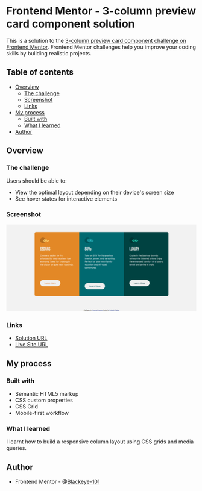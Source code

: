 # Frontend Mentor - 3-column preview card component solution

This is a solution to the [3-column preview card component challenge on Frontend Mentor](https://www.frontendmentor.io/challenges/3column-preview-card-component-pH92eAR2-). Frontend Mentor challenges help you improve your coding skills by building realistic projects. 

## Table of contents

- [Overview](#overview)
  - [The challenge](#the-challenge)
  - [Screenshot](#screenshot)
  - [Links](#links)
- [My process](#my-process)
  - [Built with](#built-with)
  - [What I learned](#what-i-learned)
- [Author](#author)


## Overview

### The challenge

Users should be able to:

- View the optimal layout depending on their device's screen size
- See hover states for interactive elements

### Screenshot

![screenshot](ss.png)

### Links

- [Solution URL](https://www.frontendmentor.io/challenges/3column-preview-card-component-pH92eAR2-/hub/responsive-3columncard-using-html-and-css-S-pGnP7u4)
- [Live Site URL](https://blackeye-101.github.io/fem.io-chlng1/)

## My process

### Built with

- Semantic HTML5 markup
- CSS custom properties
- CSS Grid
- Mobile-first workflow


### What I learned

I learnt how to build a responsive column layout using CSS grids and media queries.



## Author

- Frontend Mentor - [@Blackeye-101](https://www.frontendmentor.io/profile/Blackeye-101)
